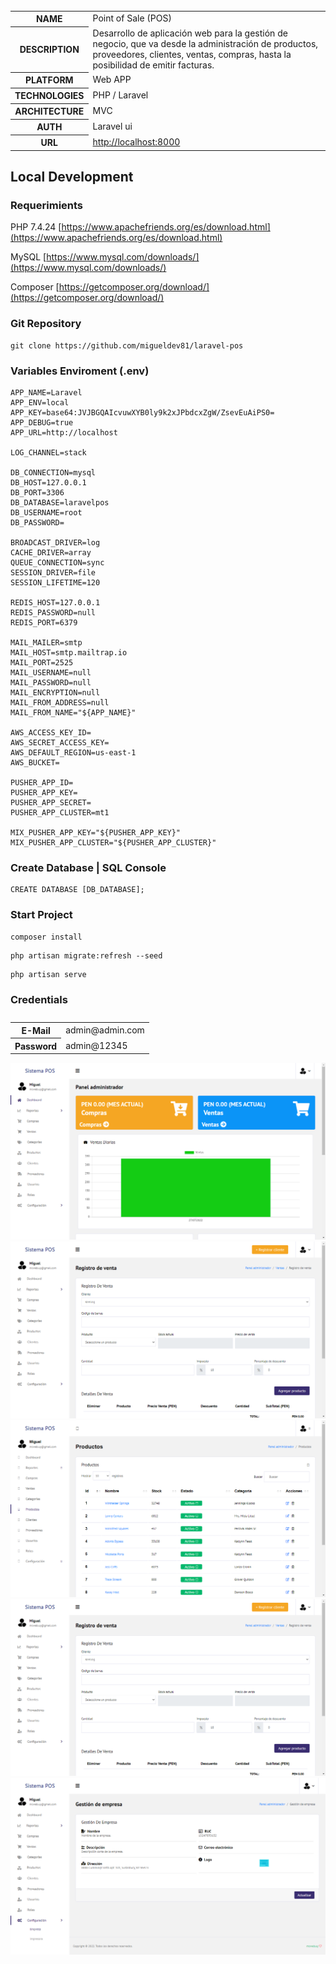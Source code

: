    <table id="vertical-1">
        <caption></caption>
        <tr>
            <th>NAME</th>
            <td>Point of Sale (POS)</td>
        </tr>
        <tr>
            <th>DESCRIPTION</th>
            <td>Desarrollo de aplicación web para la gestión de negocio, que va desde la administración de productos, proveedores, clientes, ventas, compras, hasta la posibilidad de emitir facturas.
</td>
        </tr>
        <tr>
            <th>PLATFORM</th>
            <td>Web APP</td>
        </tr>
         <tr>
            <th>TECHNOLOGIES</th>
            <td>PHP / Laravel</td>
        </tr>
        <tr>
            <th>ARCHITECTURE</th>
            <td>MVC</td>
        </tr>
        <tr>
            <th>AUTH</th>
            <td>Laravel ui</td>
        </tr>
         <tr>
            <th>URL</th>
            <td><a
                    href="http://localhost:8000">http://localhost:8000</a>
            </td>
        </tr>
        
   </table>
   
## Local Development
### Requerimients

PHP 7.4.24
[https://www.apachefriends.org/es/download.html](https://www.apachefriends.org/es/download.html)

MySQL
[https://www.mysql.com/downloads/](https://www.mysql.com/downloads/)

Composer
[https://getcomposer.org/download/](https://getcomposer.org/download/)

### Git Repository
```
git clone https://github.com/migueldev81/laravel-pos
```
### Variables Enviroment (.env)
````
APP_NAME=Laravel
APP_ENV=local
APP_KEY=base64:JVJBGQAIcvuwXYB0ly9k2xJPbdcxZgW/ZsevEuAiPS0=
APP_DEBUG=true
APP_URL=http://localhost

LOG_CHANNEL=stack

DB_CONNECTION=mysql
DB_HOST=127.0.0.1
DB_PORT=3306
DB_DATABASE=laravelpos
DB_USERNAME=root
DB_PASSWORD=

BROADCAST_DRIVER=log
CACHE_DRIVER=array
QUEUE_CONNECTION=sync
SESSION_DRIVER=file
SESSION_LIFETIME=120

REDIS_HOST=127.0.0.1
REDIS_PASSWORD=null
REDIS_PORT=6379

MAIL_MAILER=smtp
MAIL_HOST=smtp.mailtrap.io
MAIL_PORT=2525
MAIL_USERNAME=null
MAIL_PASSWORD=null
MAIL_ENCRYPTION=null
MAIL_FROM_ADDRESS=null
MAIL_FROM_NAME="${APP_NAME}"

AWS_ACCESS_KEY_ID=
AWS_SECRET_ACCESS_KEY=
AWS_DEFAULT_REGION=us-east-1
AWS_BUCKET=

PUSHER_APP_ID=
PUSHER_APP_KEY=
PUSHER_APP_SECRET=
PUSHER_APP_CLUSTER=mt1

MIX_PUSHER_APP_KEY="${PUSHER_APP_KEY}"
MIX_PUSHER_APP_CLUSTER="${PUSHER_APP_CLUSTER}"
````
### Create Database | SQL Console
````
CREATE DATABASE [DB_DATABASE];
````
### Start Project
```
composer install
```
```
php artisan migrate:refresh --seed
```
```
php artisan serve
```

### Credentials
   <table id="vertical-1">
        <caption></caption>
        <tr>
            <th>E-Mail</th>
            <td>admin@admin.com</td>
        </tr>
        <tr>
            <th>Password</th>
            <td>admin@12345</td>
        </tr>
    </table>
    
![1](./resources/1.png)
![2](./resources/2.png)
![3](./resources/3.png)
![4](./resources/4.png)
![5](./resources/5.png)


